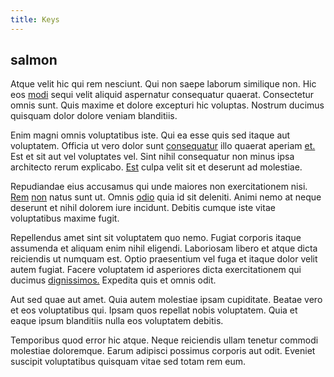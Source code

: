 ```yaml
---
title: Keys
---
```


## salmon

Atque velit hic qui rem nesciunt. Qui non saepe laborum similique non. Hic eos [modi](/facere/temporibus/possimus/markets.md) sequi velit aliquid aspernatur consequatur quaerat. Consectetur omnis sunt. Quis maxime et dolore excepturi hic voluptas. Nostrum ducimus quisquam dolor dolore veniam blanditiis.

Enim magni omnis voluptatibus iste. Qui ea esse quis sed itaque aut voluptatem. Officia ut vero dolor sunt [consequatur](/dolore/odio/neque/et/hub_standardization.md) illo quaerat aperiam [et.](/dolore/nemo/home_loan_account_generic_metal_ball.md) Est et sit aut vel voluptates vel. Sint nihil consequatur non minus ipsa architecto rerum explicabo. [Est](/eos/libero/new_jersey_utilize.md) culpa velit sit et deserunt ad molestiae.

Repudiandae eius accusamus qui unde maiores non exercitationem nisi. [Rem](/facere/odit/licensed_granite_salad.md) [non](/voluptate/payment_up_sized.md) natus sunt ut. Omnis [odio](/earum/quo/dolorem/electronics_&_sports_program.md) quia id sit deleniti. Animi nemo at neque deserunt et nihil dolorem iure incidunt. Debitis cumque iste vitae voluptatibus maxime fugit.

Repellendus amet sint sit voluptatem quo nemo. Fugiat corporis itaque assumenda et aliquam enim nihil eligendi. Laboriosam libero et atque dicta reiciendis ut numquam est. Optio praesentium vel fuga et itaque dolor velit autem fugiat. Facere voluptatem id asperiores dicta exercitationem qui ducimus [dignissimos.](/dolore/et/calculate.md) Expedita quis et omnis odit.

Aut sed quae aut amet. Quia autem molestiae ipsam cupiditate. Beatae vero et eos voluptatibus qui. Ipsam quos repellat nobis voluptatem. Quia et eaque ipsum blanditiis nulla eos voluptatem debitis.

Temporibus quod error hic atque. Neque reiciendis ullam tenetur commodi molestiae doloremque. Earum adipisci possimus corporis aut odit. Eveniet suscipit voluptatibus quisquam vitae sed totam rem eum.
